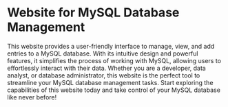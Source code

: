 # Website for MySQL Database Management

This website provides a user-friendly interface to manage, view, and add entries to a MySQL database. With its intuitive design and powerful features, it simplifies the process of working with MySQL, allowing users to effortlessly interact with their data. Whether you are a developer, data analyst, or database administrator, this website is the perfect tool to streamline your MySQL database management tasks. Start exploring the capabilities of this website today and take control of your MySQL database like never before!
